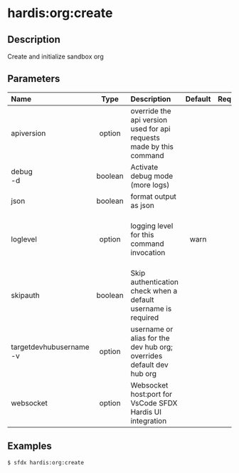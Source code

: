 <!-- This file has been generated with command 'sfdx hardis:doc:plugin:generate'. Please do not update it manually or it may be overwritten -->
# hardis:org:create

## Description

Create and initialize sandbox org

## Parameters

|Name|Type|Description|Default|Required|Options|
|:---|:--:|:----------|:-----:|:------:|:-----:|
|apiversion|option|override the api version used for api requests made by this command||||
|debug<br/>-d|boolean|Activate debug mode (more logs)||||
|json|boolean|format output as json||||
|loglevel|option|logging level for this command invocation|warn||trace<br/>debug<br/>info<br/>warn<br/>error<br/>fatal|
|skipauth|boolean|Skip authentication check when a default username is required||||
|targetdevhubusername<br/>-v|option|username or alias for the dev hub org; overrides default dev hub org||||
|websocket|option|Websocket host:port for VsCode SFDX Hardis UI integration||||

## Examples

```shell
$ sfdx hardis:org:create
```


